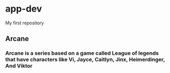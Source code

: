 # app-dev
My first repository
## Arcane
### Arcane is a series based on a game called League of legends that have characters like Vi, Jayce, Caitlyn, Jinx, Heimerdinger, And Viktor
